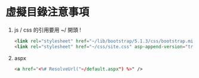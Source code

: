 # 虛擬目錄注意事項

1. js / css 的引用要用 ~/ 開頭 !

    ```html
    <link rel="stylesheet" href="~/lib/bootstrap/5.1.3/css/bootstrap.min.css" />
    <link rel="stylesheet" href="~/css/site.css" asp-append-version="true" />
    ```

1. aspx

    ```html
    <a href="<%# ResolveUrl("~/default.aspx") %>" />
    ```
